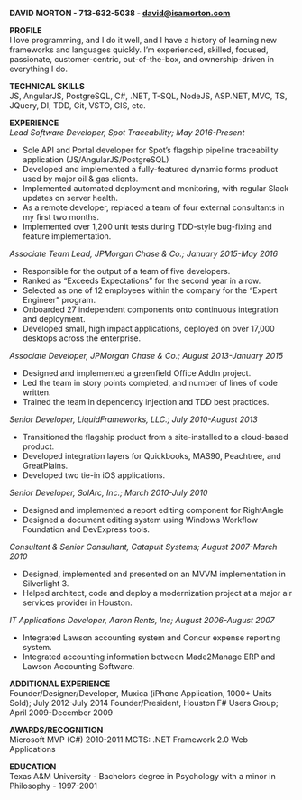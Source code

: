 **DAVID MORTON - 713-632-5038 - david@isamorton.com**

**PROFILE**  
I love programming, and I do it well, and I have a history of learning new frameworks and languages quickly. I’m experienced, skilled, focused, passionate, customer-centric, out-of-the-box, and ownership-driven in everything I do. 

**TECHNICAL SKILLS**  
JS, AngularJS, PostgreSQL, C#, .NET, T-SQL, NodeJS, ASP.NET, MVC, TS, JQuery, DI, TDD, Git, VSTO, GIS, etc.

**EXPERIENCE**  
*Lead Software Developer, Spot Traceability; May 2016-Present*  
*	Sole API and Portal developer for Spot’s flagship pipeline traceability application (JS/AngularJS/PostgreSQL)
*	Developed and implemented a fully-featured dynamic forms product used by major oil & gas clients. 
*	Implemented automated deployment and monitoring, with regular Slack updates on server health. 
*	As a remote developer, replaced a team of four external consultants in my first two months. 
*	Implemented over 1,200 unit tests during TDD-style bug-fixing and feature implementation.

*Associate Team Lead, JPMorgan Chase & Co.; January 2015-May 2016*
*	Responsible for the output of a team of five developers.
*	Ranked as “Exceeds Expectations” for the second year in a row. 
*	Selected as one of 12 employees within the company for the “Expert Engineer” program. 
*	Onboarded 27 independent components onto continuous integration and deployment.
*	Developed small, high impact applications, deployed on over 17,000 desktops across the enterprise.

*Associate Developer, JPMorgan Chase & Co.; August 2013-January 2015*
*	Designed and implemented a greenfield Office AddIn project.
*	Led the team in story points completed, and number of lines of code written.
*	Trained the team in dependency injection and TDD best practices.

*Senior Developer, LiquidFrameworks, LLC.; July 2010-August 2013*
*	Transitioned the flagship product from a site-installed to a cloud-based product. 
*	Developed integration layers for Quickbooks, MAS90, Peachtree, and GreatPlains.
*	Developed two tie-in iOS applications.

*Senior Developer, SolArc, Inc.; March 2010-July 2010*
*	Designed and implemented a report editing component for RightAngle
*	Designed a document editing system using Windows Workflow Foundation and DevExpress tools. 

*Consultant & Senior Consultant, Catapult Systems; August 2007-March 2010*
*	Designed, implemented and presented on an MVVM implementation in Silverlight 3. 
*	Helped architect, code and deploy a modernization project at a major air services provider in Houston.  

*IT Applications Developer, Aaron Rents, Inc; August 2006-August 2007*
*	Integrated Lawson accounting system and Concur expense reporting system.
*	Integrated accounting information between Made2Manage ERP and Lawson Accounting Software.

**ADDITIONAL EXPERIENCE**  
Founder/Designer/Developer, Muxica (iPhone Application, 1000+ Units Sold); July 2012-July 2014
Founder/President, Houston F# Users Group; April 2009-December 2009

**AWARDS/RECOGNITION**  
Microsoft MVP (C#) 2010-2011
MCTS: .NET Framework 2.0 Web Applications

**EDUCATION**  
Texas A&M University - Bachelors degree in Psychology with a minor in Philosophy - 1997-2001
